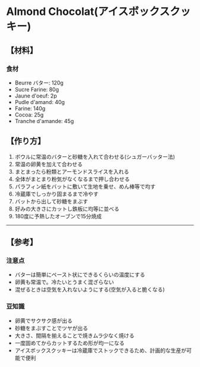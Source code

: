 # Almond Chocolat(アイスボックスクッキー)

## 【材料】
### 食材
- Beurre バター:        120g
- Sucre Farine:         80g
- Jaune d'oeuf:         2p
- Pudle d'amand:        40g
- Farine:               140g
- Cocoa:                25g
- Tranche d'amande:     45g

## 【作り方】
1. ボウルに常温のバターと砂糖を入れて合わせる(シュガーバッター法)
2. 常温の卵黄を加えて合わせる
3. まとまったら粉類とアーモンドスライスを入れる
4. 全体がまとまり粉気がなくなるまで押し合わせる
5. パラフィン紙をバットに敷いて生地を乗せ、めん棒等で均す
6. 冷蔵庫でしっかり固まるまで冷やす
7. バットから出して砂糖をまぶす
8. 好みの大きさにカットし鉄板に均等に並べる
9. 180度に予熱したオーブンで15分焼成

---

## 【参考】
### 注意点
- バターは簡単にペースト状にできるくらいの温度にする
- 卵黄も常温で。冷たいとうまく混ざらない
- 混ぜるときは空気を入れないようにする(空気が入ると脆くなる)

### 豆知識
- 卵黄でサクサク感が出る
- 砂糖をまぶすことでツヤが出る
- 大きさ、間隔を揃えることで焼きムラ少なく焼ける
- 一度固めてからカットするため形が均一になる
- アイスボックスクッキーは冷蔵庫でストックできるため、計画的な生産が可能で便利